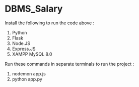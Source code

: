 # DBMS_Salary

Install the following to run the code above : 
1. Python
2. Flask
3. Node.JS
4. Express.JS
5. XAMPP MySQL 8.0


Run these commands in separate terminals to run the project :
1. nodemon app.js
2. python app.py
